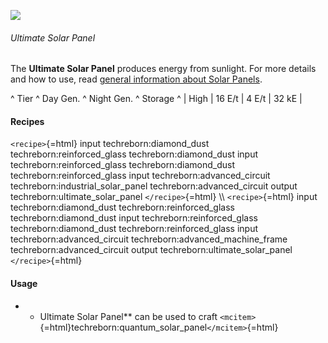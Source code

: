 ![](/mods/techreborn/ultimate_solar_panel.png)

###### Ultimate Solar Panel

The **Ultimate Solar Panel** produces energy from sunlight. For more
details and how to use, read [general information about Solar
Panels](energy:generators:solar_panels "wikilink").

\^ Tier \^ Day Gen. \^ Night Gen. \^ Storage \^ \| High \| 16 E/t \| 4
E/t \| 32 kE \|

#### Recipes

`<recipe>`{=html} input techreborn:diamond_dust
techreborn:reinforced_glass techreborn:diamond_dust input
techreborn:reinforced_glass techreborn:diamond_dust
techreborn:reinforced_glass input techreborn:advanced_circuit
techreborn:industrial_solar_panel techreborn:advanced_circuit output
techreborn:ultimate_solar_panel `</recipe>`{=html} \\\\
`<recipe>`{=html} input techreborn:diamond_dust
techreborn:reinforced_glass techreborn:diamond_dust input
techreborn:reinforced_glass techreborn:diamond_dust
techreborn:reinforced_glass input techreborn:advanced_circuit
techreborn:advanced_machine_frame techreborn:advanced_circuit output
techreborn:ultimate_solar_panel `</recipe>`{=html}

#### Usage

-   -   Ultimate Solar Panel** can be used to craft
        `<mcitem>`{=html}techreborn:quantum_solar_panel`</mcitem>`{=html}
